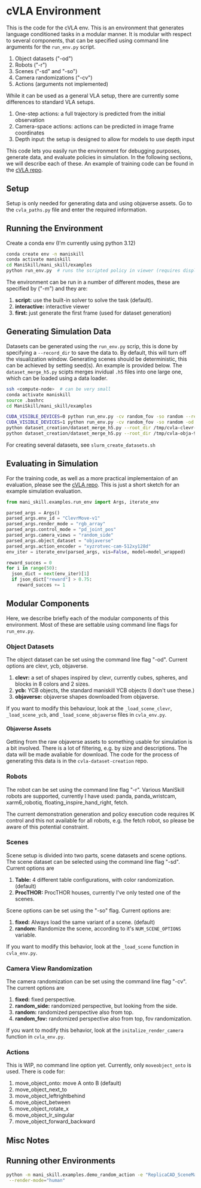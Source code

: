 # cVLA Environment

This is the code for the cVLA env. This is an environment that generates language conditioned tasks in a modular manner. It is modular with respect to several components,
that can be specified using command line arguments for the `run_env.py` script.
1. Object datasets ("-od")
2. Robots ("-r")
3. Scenes ("-sd" and "-so")
4. Camera randomizations ("-cv")
5. Actions (arguments not implemented)

While it can be used as a general VLA setup, there are currently some differences to standard VLA setups.
1. One-step actions: a full trajectory is predicted from the initial observation
2. Camera-space actions: actions can be predicted in image frame coordinates
3. Depth input: the setup is designed to allow for models to use depth input

This code lets you easily run the environment for debugging purposes, generate data, and evaluate policies in simulation. In the following sections, we will describe each of these. An example of training code can be found in the [cVLA repo](https://github.com/BlGene/cVLA).

## Setup
Setup is only needed for generating data and using objaverse assets. Go to the `cvla_paths.py` file and enter the required information.

## Running the Environment
Create a conda env (I'm currently using python 3.12)
```bash
conda create env -n maniskill
conda activate maniskill
cd ManiSkill/mani_skill/examples
python run_env.py  # runs the scripted policy in viewer (requires display support).
```

The environment can be run in a number of different modes, these are specified by ("-m") and they are:
1. **script:** use the built-in solver to solve the task (default).
2. **interactive:** interactive viewer
3. **first:** just generate the first frame (used for dataset generation)


## Generating Simulation Data
Datasets can be generated using the `run_env.py` scrip, this is done by specifying a
`--record_dir` to save the data to. By default, this will turn off the visualization window. Generating scenes should be deterministic, this can be achieved by setting seed(s). An example is provided below. The `dataset_merge_h5.py` scipts merges invidual `.h5` files into
one large one, which can be loaded using a data loader.

```bash
ssh <compute-node>  # can be very small
conda activate maniskill
source .bashrc
cd ManiSkill/mani_skill/examples

CUDA_VISIBLE_DEVICES=0 python run_env.py -cv random_fov -so random --record_dir /tmp/cvla-clevr-9-camRF-sceneR --N_samples=150000
CUDA_VISIBLE_DEVICES=1 python run_env.py -cv random_fov -so random -od objaverse --record_dir /tmp/cvla-obja-9-camRF-sceneR --N_samples=75000
python dataset_creation/dataset_merge_h5.py --root_dir /tmp/cvla-clevr-9-camRF-sceneR
python dataset_creation/dataset_merge_h5.py --root_dir /tmp/cvla-obja-9-camRF-sceneR 
```

For creating several datasets, see `slurm_create_datasets.sh`


## Evaluating in Simulation
For the training code, as well as a more practical implementaion of an evaluation, please see the [cVLA repo](https://github.com/BlGene/cVLA). This is just a short sketch for an example simulation evaluation.

```python
from mani_skill.examples.run_env import Args, iterate_env

parsed_args = Args()
parsed_args.env_id = "ClevrMove-v1"
parsed_args.render_mode = "rgb_array"
parsed_args.control_mode = "pd_joint_pos"
parsed_args.camera_views = "random_side"
parsed_args.object_dataset = "objaverse"
parsed_args.action_encoder = "xyzrotvec-cam-512xy128d"
env_iter = iterate_env(parsed_args, vis=False, model=model_wrapped)

reward_succes = 0
for i in range(50):
  json_dict = next(env_iter)[1]
  if json_dict["reward"] > 0.75:
    reward_succes += 1
```

## Modular Components
Here, we describe briefly each of the modular components of this environment. Most of these are settable using command line flags for `run_env.py`.


### Object Datasets
The object dataset can be set using the command line flag "-od". Current options are clevr, ycb, objaverse.
1. **clevr:** a set of shapes inspired by clevr, currently cubes, spheres, and blocks in 8 colors and 2 sizes.
2. **ycb:** YCB objects, the standard maniskill YCB objects (I don't use these.)
3. **objaverse:** objaverse shapes downloaded from objaverse.

If you want to modify this behaviour, look at the `_load_scene_clevr`, `_load_scene_ycb`, and `_load_scene_objaverse` files in `cvla_env.py`.


#### Objaverse Assets
Getting from the raw objaverse assets to something usable for simulation is a bit involved. There is a lot of filtering, e.g. by size and descriptions. The data will be made avaliable for download. The code for the process of generating this data is in the `cvla-dataset-creation` repo.


### Robots
The robot can be set using the command line flag "-r". Various ManiSkill robots are supported, currently I have used: panda, panda_wristcam, xarm6_robotiq, floating_inspire_hand_right, fetch.

The current demonstration generation and policy execution code requires IK control and this not available for all robots, e.g. the fetch robot, so please be aware of this potential constraint.


### Scenes

Scene setup is divided into two parts, scene datasets and scene options.
The scene dataset can be selected using the command line flag "-sd". Current options are
1. **Table:** 4 different table configurations, with color randomization. (default)
2. **ProcTHOR:** ProcTHOR houses, currently I've only tested one of the scenes.

Scene options can be set using the "-so" flag. Current options are:
1. **fixed:** Always load the same variant of a scene. (default)
2. **random:** Randomize the scene, according to it's `NUM_SCENE_OPTIONS` variable.

If you want to modify this behavior, look at the `_load_scene` function in `cvla_env.py`.


### Camera View Randomization
The camera randomization can be set using the command line flag "-cv". The current options are
1. **fixed:** fixed perspective.
2. **random_side:** randomized perspective, but looking from the side.
3. **random:** randomized perspective also from top.
4. **random_fov:** randomized perspective also from top, fov randomization.

If you want to modify this behavior, look at the `initalize_render_camera` function in `cvla_env.py`.


### Actions
This is WIP, no command line option yet. Currently, only `moveobject_onto` is used. There is code for:

1. move_object_onto: move A onto B (default)
2. move_object_next_to
3. move_object_leftrightbehind
4. move_object_between
5. move_object_rotate_x
6. move_object_lr_singular
7. move_object_forward_backward


## Misc Notes

## Running other Environments
```bash
python -m mani_skill.examples.demo_random_action -e "ReplicaCAD_SceneManipulation-v1" \
 --render-mode="human"
```